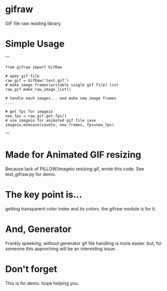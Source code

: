 # gifraw
GIF file raw reading library.

# Simple Usage
'''

    from gifraw import GifRaw

    # open gif file
    raw_gif = GifRaw('test.gif')
    # make image frames(writable single gif file) list
    raw_gif.make_raw_image_list()

    # handle each images... and make new image frames
    ....

    # get fps for imageio
    new_fps = raw_gif.get_fps()
    # use imageio for animated gif file save
    imageio.mimsave(saveto, new_frames, fps=new_fps)

'''

# Made for Animated GIF resizing
Because lack of PILLOW/imageio resizing gif, wrote this code.
See test_gifraw.py for demo.

# The key point is...
getting transparent color index and its colors. the gifraw module is for it.

# And, Generator
Frankly speeking, without generator gif file handling is more easier. but, for someone this approching will be an interesting issue.

# Don't forget
This is for demo. hope helping you.
